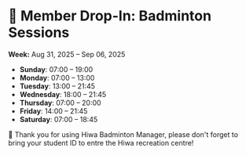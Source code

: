 # 🎾 Member Drop-In: Badminton Sessions
**Week:** Aug 31, 2025 – Sep 06, 2025

- **Sunday**: 07:00 – 19:00
- **Monday**: 07:00 – 13:00
- **Tuesday**: 13:00 – 21:45
- **Wednesday**: 18:00 – 21:45
- **Thursday**: 07:00 – 20:00
- **Friday**: 14:00 – 21:45
- **Saturday**: 07:00 – 18:45

📣 Thank you for using Hiwa Badminton Manager, please don't forget to bring your student ID to entre the Hiwa recreation centre!
